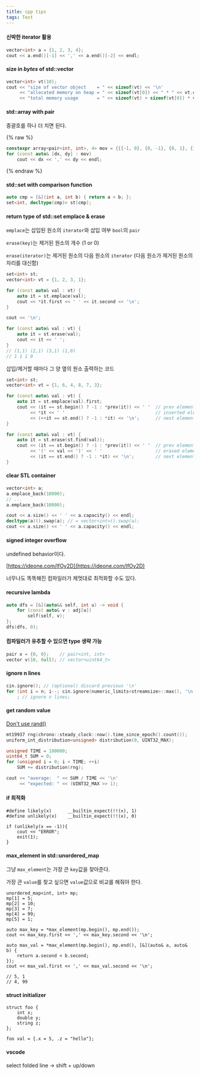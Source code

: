 ```yaml
---
title: cpp tips
tags: Test
---
```


#### 신박한 iterator 활용

```cpp
vector<int> a = {1, 2, 3, 4};
cout << a.end()[-1] << ',' << a.end()[-2] << endl;
```

#### size in *bytes* of std::vector

```cpp
vector<int> vt(10);
cout << "size of vector object    = " << sizeof(vt) << '\n'
     << "allocated memory on heap = " << sizeof(vt[0]) << " * " << vt.capacity() << '\n'
     << "total memory usage       = " << sizeof(vt) + sizeof(vt[0]) * vt.capacity();
```

#### std::array with pair

중괄호를 하나 더 치면 된다.

{% raw %}
```cpp
constexpr array<pair<int, int>, 4> mov = {{{-1, 0}, {0, -1}, {0, 1}, {1, 0}}};
for (const auto& [dx, dy] : mov)
    cout << dx << ',' << dy << endl;
```
{% endraw %}

#### std::set with comparison function 

```cpp
auto cmp = [&](int a, int b) { return a < b; };
set<int, decltype(cmp)> st(cmp);
```

#### return type of std::set emplace & erase

`emplace`는 삽입된 원소의 `iterator`와 삽입 여부 `bool`의 `pair`

`erase(key)`는 제거된 원소의 개수 (1 or 0)

`erase(iterator)`는 제거된 원소의 다음 원소의 `iterator` (다음 원소가 제거된 원소의 자리를 대신함)

```cpp
set<int> st;
vector<int> vt = {1, 2, 3, 1};

for (const auto& val : vt) {
    auto it = st.emplace(val);
    cout << *it.first << ' ' << it.second << '\n';
}

cout << '\n';

for (const auto& val : vt) {
    auto it = st.erase(val);
    cout << it << ' ';
}
// (1,1) (2,1) (3,1) (1,0) 
// 1 1 1 0 
```

삽입/제거할 때마다 그 양 옆의 원소 출력하는 코드

``` cpp
set<int> st;
vector<int> vt = {1, 6, 4, 8, 7, 3};

for (const auto& val : vt) {
    auto it = st.emplace(val).first;
    cout << (it == st.begin() ? -1 : *prev(it)) << ' '  // prev element of inserted element
         << *it << ' '                                  // inserted element
         << (++it == st.end() ? -1 : *it) << '\n';      // next element of inserted element
}

for (const auto& val : vt) {
    auto it = st.erase(st.find(val));
    cout << (it == st.begin() ? -1 : *prev(it)) << ' '  // prev element of erased element
         << '(' << val << ')' << ' '                    // erased element
         << (it == st.end() ? -1 : *it) << '\n';        // next element of erased element
}
```

#### clear STL container

```cpp
vector<int> a;
a.emplace_back(10000);
// ...
a.emplace_back(10000);

cout << a.size() << ' ' << a.capacity() << endl;
decltype(a)().swap(a); // = vector<int>().swap(a);
cout << a.size() << ' ' << a.capacity() << endl;
```

#### signed integer overflow

undefined behavior이다.

[https://ideone.com/lfOy2D](https://ideone.com/lfOy2D)

너무나도 똑똑해진 컴파일러가 제멋대로 최적화할 수도 있다.

#### recursive lambda

```cpp
auto dfs = [&](auto&& self, int u) -> void {
    for (const auto& v : adj[u]) 
        self(self, v);
};
dfs(dfs, 0);
```

#### 컴파일러가 유추할 수 있으면 type 생략 가능

```cpp
pair x = {0, 0};    // pair<int, int>
vector v(10, 0ull); // vector<uint64_t> 
```

#### ignore n lines

```cpp
cin.ignore(); // (optional) discard previous '\n'
for (int i = n; i--; cin.ignore(numeric_limits<streamsize>::max(), '\n'))
    ; // ignore n lines;
```

#### get random value

[Don't use rand()](https://codeforces.com/blog/entry/61587)

```cpp
mt19937 rng(chrono::steady_clock::now().time_since_epoch().count());
uniform_int_distribution<unsigned> distribution(0, UINT32_MAX);

unsigned TIME = 100000;
uint64_t SUM = 0;
for (unsigned i = 0; i < TIME; ++i)
    SUM += distribution(rng);

cout << "average:  " << SUM / TIME << '\n'
     << "expected: " << (UINT32_MAX >> 1);
```

#### if 최적화

```
#define likely(x)      __builtin_expect(!!(x), 1)
#define unlikely(x)    __builtin_expect(!!(x), 0)

if (unlikely(x == -1)){
    cout << "ERROR";
    exit(1);
}
```

#### max_element in std::unordered_map

그냥 `max_element`는 가장 큰 `key`값을 찾아준다.

가장 큰 `value`를 찾고 싶으면 `value`값으로 비교를 해줘야 한다.

```
unordered_map<int, int> mp;
mp[1] = 5;
mp[2] = 10;
mp[3] = 7;
mp[4] = 99;
mp[5] = 1;

auto max_key = *max_element(mp.begin(), mp.end());
cout << max_key.first << ',' << max_key.second << '\n';

auto max_val = *max_element(mp.begin(), mp.end(), [&](auto& a, auto& b) {
    return a.second < b.second;
});
cout << max_val.first << ',' << max_val.second << '\n';

// 5, 1
// 4, 99
```

#### struct initializer

```
struct foo {
    int x;
    double y;
    string z;
};

foo val = {.x = 5, .z = "hello"};
```

#### vscode

select folded line -> shift + up/down